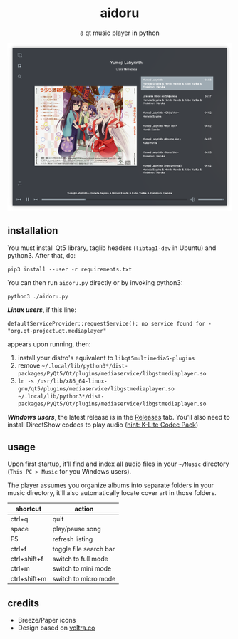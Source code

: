<h1 align="center">aidoru</h1>

<p align="center">a qt music player in python</p>

<p align="center">
<img src="./img/main.png" alt="music player in playing album mode"/>
</p>

## installation

You must install Qt5 library, taglib headers (`libtag1-dev` in Ubuntu) and python3. After that, do:

```
pip3 install --user -r requirements.txt
```

You can then run `aidoru.py` directly or by invoking python3:

```
python3 ./aidoru.py
```

***Linux users***, if this line:

```
defaultServiceProvider::requestService(): no service found for - "org.qt-project.qt.mediaplayer"
```

appears upon running, then:

 1. install your distro's equivalent to `libqt5multimedia5-plugins`
 2. remove `~/.local/lib/python3*/dist-packages/PyQt5/Qt/plugins/mediaservice/libgstmediaplayer.so`
 3. `ln -s /usr/lib/x86_64-linux-gnu/qt5/plugins/mediaservice/libgstmediaplayer.so ~/.local/lib/python3*/dist-packages/PyQt5/Qt/plugins/mediaservice/libgstmediaplayer.so`

***Windows users***, the latest release is in the [Releases](https://github.com/ffwff/aidoru/releases) tab. You'll also need to install  DirectShow codecs to play audio ([hint: K-Lite Codec Pack](https://www.codecguide.com/download_k-lite_codec_pack_basic.htm))


## usage

Upon first startup, it'll find and index all audio files in your `~/Music` directory (`This PC > Music` for you Windows users).

The player assumes you organize albums into separate folders in your music directory, it'll also automatically locate cover art in those folders.


shortcut     | action
-------------|--------
ctrl+q       | quit
space        | play/pause song
F5           | refresh listing
ctrl+f       | toggle file search bar
ctrl+shift+f | switch to full mode
ctrl+m       | switch to mini mode
ctrl+shift+m | switch to micro mode

## credits

- Breeze/Paper icons
- Design based on [voltra.co](https://voltra.co/)
